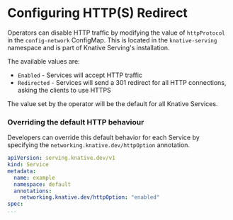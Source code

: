 # Configuring HTTP(S) Redirect

Operators can disable HTTP traffic by modifying the value of `httpProtocol` in the `config-network` ConfigMap. This is located in the `knative-serving` namespace and is part of Knative Serving's installation.

The available values are:

- `Enabled` - Services will accept HTTP traffic
- `Redirected` - Services will send a 301 redirect for all HTTP connections, asking the clients to use HTTPS


The value set by the operator will be the default for all Knative Services.

### Overriding the default HTTP behaviour

Developers can override this default behavior for each Service by specifying the `networking.knative.dev/httpOption` annotation.

```yaml
apiVersion: serving.knative.dev/v1
kind: Service
metadata:
  name: example
  namespace: default
  annotations:
    networking.knative.dev/httpOption: "enabled"
spec:
...
```
